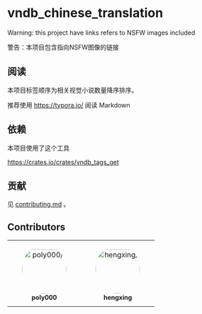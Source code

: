 # vndb_chinese_translation

Warning: this project have links refers to NSFW images included

警告：本项目包含指向NSFW图像的链接

## 阅读

本项目标签顺序为相关视觉小说数量降序排序。

推荐使用 https://typora.io/ 阅读 Markdown

## 依赖

本项目使用了这个工具

https://crates.io/crates/vndb_tags_get

## 贡献

见 [contributing.md](contributing.md) 。

## Contributors

<table>
<tr>
    <td align="center" style="word-wrap: break-word; width: 150.0; height: 150.0">
        <a href=https://github.com/poly000>
            <img src=https://avatars.githubusercontent.com/u/34085039?v=4 width="100;"  style="border-radius:50%;align-items:center;justify-content:center;overflow:hidden;padding-top:10px" alt=poly000/>
            <br />
            <sub style="font-size:14px"><b>poly000</b></sub>
        </a>
    </td>
    <td align="center" style="word-wrap: break-word; width: 150.0; height: 150.0">
        <a href=https://github.com/star-hengxing>
            <img src=https://avatars.githubusercontent.com/u/53806459?v=4 width="100;"  style="border-radius:50%;align-items:center;justify-content:center;overflow:hidden;padding-top:10px" alt=hengxing/>
            <br />
            <sub style="font-size:14px"><b>hengxing</b></sub>
        </a>
    </td>
</tr>
</table>
